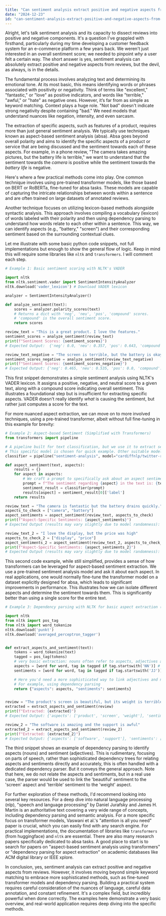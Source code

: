 ```yaml
---
title: "Can sentiment analysis extract positive and negative aspects from reviews?"
date: "2024-12-23"
id: "can-sentiment-analysis-extract-positive-and-negative-aspects-from-reviews"
---
```


Alright, let's talk sentiment analysis and its capacity to dissect reviews into positive and negative components. It's a question I've grappled with firsthand, particularly during my time developing a customer feedback system for an e-commerce platform a few years back. We weren't just interested in an overall sentiment score; we needed to pinpoint *why* a user felt a certain way. The short answer is yes, sentiment analysis can absolutely extract positive and negative aspects from reviews, but the devil, as always, is in the details.

The fundamental process involves analyzing text and determining its emotional tone. At its most basic, this means identifying words or phrases associated with positivity or negativity. Think of terms like "excellent," "fantastic," or "love" as positive indicators, and words like "terrible," "awful," or "hate" as negative ones. However, it’s far from as simple as keyword matching. Context plays a huge role. "Not bad" doesn't indicate strong negativity despite containing "bad." We need models that understand nuances like negation, intensity, and even sarcasm.

The extraction of specific aspects, such as features of a product, requires more than just general sentiment analysis. We typically use techniques known as aspect-based sentiment analysis (absa). Absa goes beyond overall polarity and aims to identify the specific aspects of a product or service that are being discussed and the sentiment towards each of these aspects. For example, in a phone review, "The camera takes amazing pictures, but the battery life is terrible," we want to understand that the sentiment towards the *camera* is positive while the sentiment towards the *battery life* is negative.

Here's where a few practical methods come into play. One common technique involves using pre-trained transformer models, like those based on BERT or RoBERTa, fine-tuned for absa tasks. These models are capable of capturing the intricate relationships between words within a sentence and are often trained on large datasets of annotated reviews.

Another technique focuses on utilizing lexicon-based methods alongside syntactic analysis. This approach involves compiling a vocabulary (lexicon) of words labeled with their polarity and then using dependency parsing to understand how words relate to each other within a sentence. This way, we can identify aspects (e.g., "battery," "screen") and their corresponding sentiment based on the surrounding contextual clues.

Let me illustrate with some basic python code snippets, not full implementations but enough to show the general flow of logic. Keep in mind this will require some libraries like `nltk` and `transformers`. I will comment each step.

```python
# Example 1: Basic sentiment scoring with NLTK's VADER

import nltk
from nltk.sentiment.vader import SentimentIntensityAnalyzer
nltk.download('vader_lexicon') # Download VADER lexicon

analyzer = SentimentIntensityAnalyzer()

def analyze_sentiment(text):
    scores = analyzer.polarity_scores(text)
    # Returns a dict with 'neg', 'neu', 'pos', 'compound' scores.
    # 'compound' is the overall sentiment score.
    return scores

review_text = "This is a great product. I love the features."
sentiment_scores = analyze_sentiment(review_text)
print(f"Sentiment Scores: {sentiment_scores}")
# Expected Output:  {'neg': 0.0, 'neu': 0.357, 'pos': 0.643, 'compound': 0.802}

review_text_negative = "The screen is terrible, but the battery is okay"
sentiment_scores_negative = analyze_sentiment(review_text_negative)
print(f"Sentiment Scores: {sentiment_scores_negative}")
# Expected Output: {'neg': 0.465, 'neu': 0.535, 'pos': 0.0, 'compound': -0.6249}


```

This first snippet demonstrates a simple sentiment analysis using NLTK's VADER lexicon. It assigns a positive, negative, and neutral score to a given text, along with a compound score indicating overall sentiment. This illustrates a foundational step but is insufficient for extracting specific aspects. VADER doesn't really identify *what* is causing the sentiment, but rather just computes a score for the text.

For more nuanced aspect extraction, we can move on to more involved techniques, using a pre-trained transformer, albeit without full fine-tuning in this example for brevity:

```python
# Example 2: Aspect-based Sentiment (Simplified with Transformers)
from transformers import pipeline

# A pipeline built for text classification, but we use it to extract sentiment
# This specific model is chosen for quick example. Other suitable models should exist
classifier = pipeline("sentiment-analysis", model="cardiffnlp/twitter-roberta-base-sentiment-latest")

def aspect_sentiment(text, aspects):
    results = {}
    for aspect in aspects:
        # We craft a prompt to specifically ask about an aspect sentiment
        prompt = f"The sentiment regarding {aspect} in the text is: {text}."
        sentiment_result = classifier(prompt)
        results[aspect] = sentiment_result[0]['label']
    return results

review_text = "The camera is fantastic but the battery drains quickly."
aspects_to_check = ["camera", "battery"]
aspect_sentiments = aspect_sentiment(review_text, aspects_to_check)
print(f"Aspect-Specific Sentiments: {aspect_sentiments}")
# Expected Output (results may vary slightly due to model randomness): {'camera': 'positive', 'battery': 'negative'}

review_text_2 = "I love the display, but the price was high"
aspects_to_check_2 = ["display", "price"]
aspect_sentiments_2 = aspect_sentiment(review_text_2, aspects_to_check_2)
print(f"Aspect-Specific Sentiments: {aspect_sentiments_2}")
# Expected Output (results may vary slightly due to model randomness): {'display': 'positive', 'price': 'negative'}
```

This second code example, while still simplified, provides a sense of how transformers can be leveraged for aspect-based sentiment extraction. We use a pre-trained sentiment analysis model and ask it about each aspect. In real applications, one would normally fine-tune the transformer model on a dataset explicitly designed for absa, which leads to significant improvements in performance. This illustrates how we can isolate different aspects and determine the sentiment towards them. This is significantly better than using a single score for the entire text.

```python
# Example 3: Dependency parsing with NLTK for basic aspect extraction (conceptual)

import nltk
from nltk import pos_tag
from nltk import word_tokenize
nltk.download('punkt')
nltk.download('averaged_perceptron_tagger')


def extract_aspects_and_sentiment(text):
    tokens = word_tokenize(text)
    tagged = pos_tag(tokens)
    # very basic extraction: nouns often refer to aspects, adjectives are sentiment
    aspects = [word for word, tag in tagged if tag.startswith('NN')] # Noun
    sentiments = [word for word, tag in tagged if tag.startswith('JJ')] # Adjective

    # Here you'd need a more sophisticated way to link adjectives and nouns
    # For example, using dependency parsing
    return {"aspects": aspects, "sentiments": sentiments}


review = "The product's screen is beautiful, but its weight is terrible."
extracted = extract_aspects_and_sentiment(review)
print(f"Extracted: {extracted}")
# Expected Output: {'aspects': ['product', 'screen', 'weight'], 'sentiments': ['beautiful', 'terrible']}

review_2 = "The software is amazing and the support is awful"
extracted_2 = extract_aspects_and_sentiment(review_2)
print(f"Extracted: {extracted_2}")
# Expected Output: {'aspects': ['software', 'support'], 'sentiments': ['amazing', 'awful']}
```
The third snippet shows an example of dependency parsing to identify aspects (nouns) and sentiment (adjectives). This is rudimentary, focusing on parts of speech, rather than sophisticated dependency trees for relating aspects and sentiments directly and accurately, this is often handled with a dedicated dependency parser. But it conveys the general approach. Note that here, we do not relate the aspects and sentiments, but in a real use case, the parser would be used to link the 'beautiful' sentiment to the 'screen' aspect and 'terrible' sentiment to the 'weight' aspect.

For further exploration of these methods, I'd recommend looking into several key resources. For a deep dive into natural language processing (nlp), "speech and language processing" by Daniel Jurafsky and James H. Martin is an authoritative text covering a very wide range of concepts, including dependency parsing and semantic analysis. For a more specific focus on transformer models, Vaswani et al.'s "attention is all you need" paper is crucial, which you can easily find with any search engine. For practical implementations, the documentation of libraries like `transformers` (from huggingface) and `nltk` are essential. There are also many research papers specifically dedicated to absa tasks. A good place to start is to search for papers on "aspect-based sentiment analysis using transformers" or "dependency parsing for aspect extraction" on academic databases like ACM digital library or IEEE xplore.

In conclusion, yes, sentiment analysis can extract positive and negative aspects from reviews. However, it involves moving beyond simple keyword matching to embrace more sophisticated methods, such as fine-tuned transformer models and dependency parsing. Building a practical system requires careful consideration of the nuances of language, careful data annotation, and constant refinement. It's a complex field, but incredibly powerful when done correctly. The examples here demonstrate a very basic overview, and real-world application requires deep diving into the specific methods.
